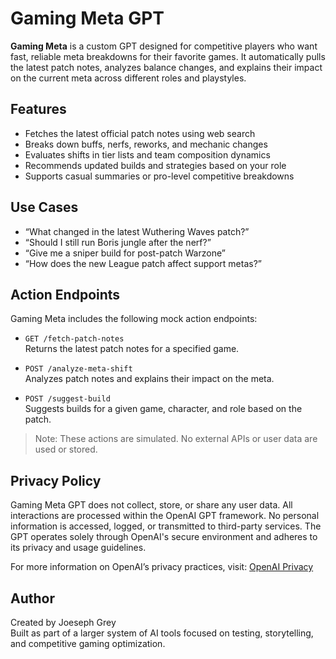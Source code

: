 # Gaming Meta GPT

**Gaming Meta** is a custom GPT designed for competitive players who want fast, reliable meta breakdowns for their favorite games. It automatically pulls the latest patch notes, analyzes balance changes, and explains their impact on the current meta across different roles and playstyles.

## Features

- Fetches the latest official patch notes using web search
- Breaks down buffs, nerfs, reworks, and mechanic changes
- Evaluates shifts in tier lists and team composition dynamics
- Recommends updated builds and strategies based on your role
- Supports casual summaries or pro-level competitive breakdowns

## Use Cases

- “What changed in the latest Wuthering Waves patch?”
- “Should I still run Boris jungle after the nerf?”
- “Give me a sniper build for post-patch Warzone”
- “How does the new League patch affect support metas?”

## Action Endpoints

Gaming Meta includes the following mock action endpoints:

- `GET /fetch-patch-notes`  
  Returns the latest patch notes for a specified game.

- `POST /analyze-meta-shift`  
  Analyzes patch notes and explains their impact on the meta.

- `POST /suggest-build`  
  Suggests builds for a given game, character, and role based on the patch.

> Note: These actions are simulated. No external APIs or user data are used or stored.

## Privacy Policy

Gaming Meta GPT does not collect, store, or share any user data. All interactions are processed within the OpenAI GPT framework. No personal information is accessed, logged, or transmitted to third-party services. The GPT operates solely through OpenAI's secure environment and adheres to its privacy and usage guidelines.

For more information on OpenAI’s privacy practices, visit: [OpenAI Privacy](https://openai.com/privacy)

## Author

Created by Joeseph Grey  
Built as part of a larger system of AI tools focused on testing, storytelling, and competitive gaming optimization.